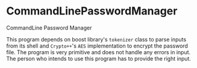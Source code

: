 # CommandLinePasswordManager
CommandLine Password Manager

This program depends on boost library's `tokenizer` class to parse inputs from its shell and `Crypto++`'s `AES` implementation to encrypt the password file. The program is very primitive and does not handle any errors in input. The person who intends to use this program has to provide the right input.
